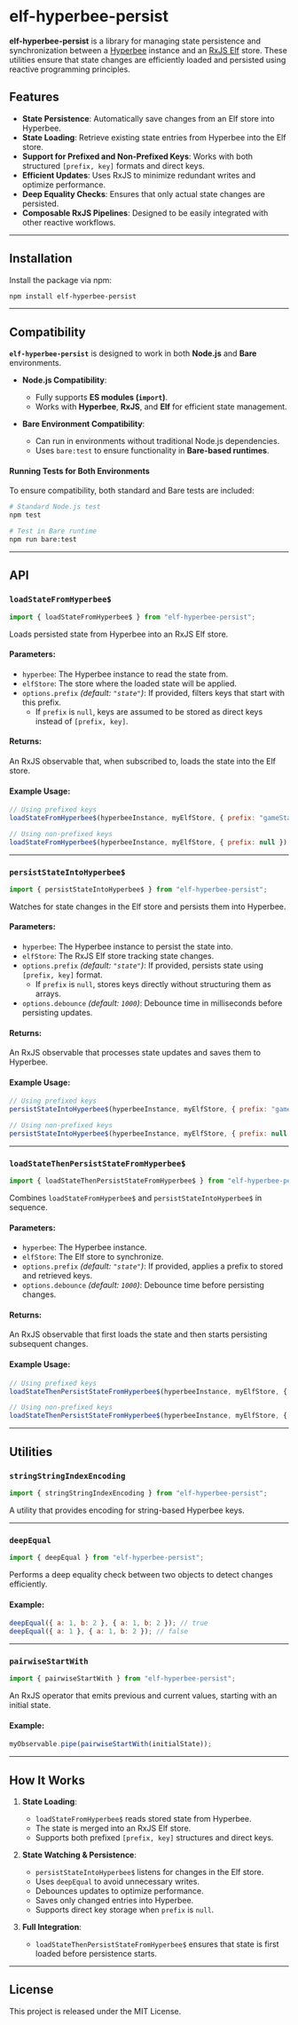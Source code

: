 # elf-hyperbee-persist

**elf-hyperbee-persist** is a library for managing state persistence and synchronization between a [Hyperbee](https://github.com/hypercore-protocol/hyperbee) instance and an [RxJS Elf](https://github.com/ngneat/elf) store. These utilities ensure that state changes are efficiently loaded and persisted using reactive programming principles.

## Features

- **State Persistence**: Automatically save changes from an Elf store into Hyperbee.
- **State Loading**: Retrieve existing state entries from Hyperbee into the Elf store.
- **Support for Prefixed and Non-Prefixed Keys**: Works with both structured `[prefix, key]` formats and direct keys.
- **Efficient Updates**: Uses RxJS to minimize redundant writes and optimize performance.
- **Deep Equality Checks**: Ensures that only actual state changes are persisted.
- **Composable RxJS Pipelines**: Designed to be easily integrated with other reactive workflows.

---

## Installation

Install the package via npm:

```sh
npm install elf-hyperbee-persist
```

---

## Compatibility

**`elf-hyperbee-persist`** is designed to work in both **Node.js** and **Bare** environments.

- **Node.js Compatibility**:
    - Fully supports **ES modules (`import`)**.
    - Works with **Hyperbee**, **RxJS**, and **Elf** for efficient state management.

- **Bare Environment Compatibility**:
    - Can run in environments without traditional Node.js dependencies.
    - Uses `bare:test` to ensure functionality in **Bare-based runtimes**.

#### Running Tests for Both Environments
To ensure compatibility, both standard and Bare tests are included:

```sh
# Standard Node.js test
npm test

# Test in Bare runtime
npm run bare:test
```

---

## API

### `loadStateFromHyperbee$`

```js
import { loadStateFromHyperbee$ } from "elf-hyperbee-persist";
```

Loads persisted state from Hyperbee into an RxJS Elf store.

#### Parameters:
- `hyperbee`: The Hyperbee instance to read the state from.
- `elfStore`: The store where the loaded state will be applied.
- `options.prefix` _(default: `"state"`)_: If provided, filters keys that start with this prefix.
    - If `prefix` is `null`, keys are assumed to be stored as direct keys instead of `[prefix, key]`.

#### Returns:
An RxJS observable that, when subscribed to, loads the state into the Elf store.

#### Example Usage:
```js
// Using prefixed keys
loadStateFromHyperbee$(hyperbeeInstance, myElfStore, { prefix: "gameState" }).subscribe();

// Using non-prefixed keys
loadStateFromHyperbee$(hyperbeeInstance, myElfStore, { prefix: null }).subscribe();
```

---

### `persistStateIntoHyperbee$`

```js
import { persistStateIntoHyperbee$ } from "elf-hyperbee-persist";
```

Watches for state changes in the Elf store and persists them into Hyperbee.

#### Parameters:
- `hyperbee`: The Hyperbee instance to persist the state into.
- `elfStore`: The RxJS Elf store tracking state changes.
- `options.prefix` _(default: `"state"`)_: If provided, persists state using `[prefix, key]` format.
    - If `prefix` is `null`, stores keys directly without structuring them as arrays.
- `options.debounce` _(default: `1000`)_: Debounce time in milliseconds before persisting updates.

#### Returns:
An RxJS observable that processes state updates and saves them to Hyperbee.

#### Example Usage:
```js
// Using prefixed keys
persistStateIntoHyperbee$(hyperbeeInstance, myElfStore, { prefix: "gameState" }).subscribe();

// Using non-prefixed keys
persistStateIntoHyperbee$(hyperbeeInstance, myElfStore, { prefix: null }).subscribe();
```

---

### `loadStateThenPersistStateFromHyperbee$`

```js
import { loadStateThenPersistStateFromHyperbee$ } from "elf-hyperbee-persist";
```

Combines `loadStateFromHyperbee$` and `persistStateIntoHyperbee$` in sequence.

#### Parameters:
- `hyperbee`: The Hyperbee instance.
- `elfStore`: The Elf store to synchronize.
- `options.prefix` _(default: `"state"`)_: If provided, applies a prefix to stored and retrieved keys.
- `options.debounce` _(default: `1000`)_: Debounce time before persisting changes.

#### Returns:
An RxJS observable that first loads the state and then starts persisting subsequent changes.

#### Example Usage:
```js
// Using prefixed keys
loadStateThenPersistStateFromHyperbee$(hyperbeeInstance, myElfStore, { prefix: "gameState" }).subscribe();

// Using non-prefixed keys
loadStateThenPersistStateFromHyperbee$(hyperbeeInstance, myElfStore, { prefix: null }).subscribe();
```

---

## Utilities

### `stringStringIndexEncoding`
```js
import { stringStringIndexEncoding } from "elf-hyperbee-persist";
```
A utility that provides encoding for string-based Hyperbee keys.

---

### `deepEqual`
```js
import { deepEqual } from "elf-hyperbee-persist";
```
Performs a deep equality check between two objects to detect changes efficiently.

#### Example:
```js
deepEqual({ a: 1, b: 2 }, { a: 1, b: 2 }); // true
deepEqual({ a: 1 }, { a: 1, b: 2 }); // false
```

---

### `pairwiseStartWith`
```js
import { pairwiseStartWith } from "elf-hyperbee-persist";
```
An RxJS operator that emits previous and current values, starting with an initial state.

#### Example:
```js
myObservable.pipe(pairwiseStartWith(initialState));
```

---

## How It Works

1. **State Loading**:
    - `loadStateFromHyperbee$` reads stored state from Hyperbee.
    - The state is merged into an RxJS Elf store.
    - Supports both prefixed `[prefix, key]` structures and direct keys.

2. **State Watching & Persistence**:
    - `persistStateIntoHyperbee$` listens for changes in the Elf store.
    - Uses `deepEqual` to avoid unnecessary writes.
    - Debounces updates to optimize performance.
    - Saves only changed entries into Hyperbee.
    - Supports direct key storage when `prefix` is `null`.

3. **Full Integration**:
    - `loadStateThenPersistStateFromHyperbee$` ensures that state is first loaded before persistence starts.

---

## License

This project is released under the MIT License.